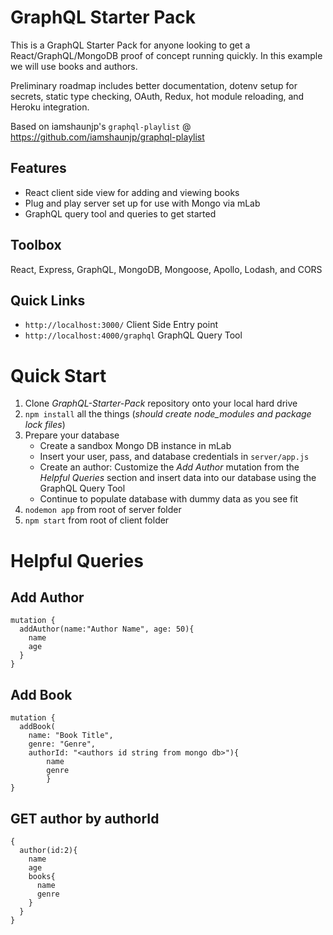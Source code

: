 # GraphQL Starter Pack
This is a GraphQL Starter Pack for anyone looking to get a React/GraphQL/MongoDB proof of concept running quickly. In this example we will use books and authors.

Preliminary roadmap includes better documentation, dotenv setup for secrets, static type checking, OAuth, Redux, hot module reloading, and Heroku integration.

Based on iamshaunjp's `graphql-playlist` @ https://github.com/iamshaunjp/graphql-playlist

## Features
* React client side view for adding and viewing books
* Plug and play server set up for use with Mongo via mLab
* GraphQL query tool and queries to get started

## Toolbox
React, Express, GraphQL, MongoDB, Mongoose, Apollo, Lodash, and CORS

## Quick Links
* `http://localhost:3000/` Client Side Entry point
* `http://localhost:4000/graphql` GraphQL Query Tool

# Quick Start
1. Clone _GraphQL-Starter-Pack_ repository onto your local hard drive
2. `npm install` all the things (_should create node_modules and package lock files_)
3. Prepare your database
    - Create a sandbox Mongo DB instance in mLab
    - Insert your user, pass, and database credentials in `server/app.js`
    - Create an author: Customize the _Add Author_ mutation from the _Helpful Queries_          section and insert data into our database using the GraphQL Query Tool
    - Continue to populate database with dummy data as you see fit
5. `nodemon app` from root of server folder
6. `npm start` from root of client folder

# Helpful Queries
## Add Author
```
mutation {
  addAuthor(name:"Author Name", age: 50){
    name
    age
  }
}
```

## Add Book
```
mutation {
  addBook(
    name: "Book Title",
    genre: "Genre",
    authorId: "<authors id string from mongo db>"){
  		name
  		genre
		}
}
```

## GET author by authorId
```
{
  author(id:2){
    name
    age
    books{
      name
      genre
    }
  }
}
```
